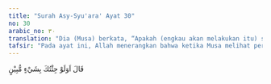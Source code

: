 ```yaml
---
title: "Surah Asy-Syu'ara' Ayat 30"
no: 30
arabic_no: ٣٠
translation: "Dia (Musa) berkata, “Apakah (engkau akan melakukan itu) sekalipun aku tunjukkan kepadamu sesuatu (bukti) yang nyata?”"
tafsir: "Pada ayat ini, Allah menerangkan bahwa ketika Musa melihat perlakuan Fir'aun yang mengancam keselamatan jiwanya, ia terpaksa tidak mengemukakan bukti-bukti yang biasanya dapat diterima akal. Ia beralih kepada mukjizat-mukjizat dan hal yang luar biasa. Musa berkata kepada Fir'aun, \"Wahai Fir'aun, apakah engkau akan memenjarakan aku sekalipun aku mengemukakan hujah yang nyata atas kebenaran pengakuanku? Hujah itu ialah mukjizat yang membuktikan adanya Tuhan Yang Mahakuasa, dan kebenaran kenabianku.\""
---
```

قَالَ اَوَلَوْ جِئْتُكَ بِشَيْءٍ مُّبِيْنٍ 